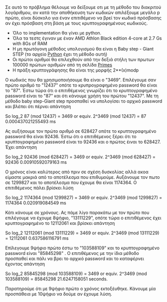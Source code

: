 Σε αυτό το πρόβλημα θέλουμε να δείξουμε οτι με τη μέθοδο του διακριτού λογάριθμου, αν κατά την αποθήκευση των κωδικών απιλέξουμε μεγάλο p πρώτο, είναι δύσκολο για έναν επιτιθέμενο να βρεί τον κωδικό πρόσβασης αν έχει πρόσβαση στη βάση με τους κρυπτογραφημένους κωδικούς. 
<ul>
<li>Όλο το implementation θα γίνει με python.</li>
<li>Όλα τα τεστς έγιναν με έναν AMD Athlon Black edition 4-core at 2.7 Gs with 8Gs of RAM</li>
<li>Η μη πρωτόγονη μέθοδος υπολογισμού θα είναι η Baby step - Giant STEP (το αρχείο <a href="https://github.com/tsartsaris/ceasar-simple-cipher/blob/master/group2/baby_step_giant_step.py" target="_blank">Python</a> έχει τη μέθοδο αυτή)</li>
<li>Οι πρώτοι αριθμοί θα επιλεχθούν από την δεξιά στήλη των πρωτων 100000 πρώτων αριθμών από τη σελίδα
<a href="http://primes.utm.edu/lists/small/100000.txt" target="_blank">Primes</a></li>
<li>Η πράξη κρυπτογράφησης θα είναι της μορφής 2**(x)modp</li>
</ul>
Ο κωδικός που θα χρησιμοποιήσουμε θα είναι ο "3469". Επιλέγουμε σαν πρώτο αριθμό το "12437" οπότε το κρυπρογραφημένο password θα είναι το "87". 
Έστω τώρα ότι ο επιτιθέμενος γνωρίζει ότι το κρυπτογραφημένο password είναι το "87" και ότι κάνουμε χρήση του πρώτου "12437". Με τη μέθοδο baby step-Giant step προσπαθεί να υπολογίσει το αρχικό password και βλέπει ότι πέρνει απάντηση 
<p>
So        log_2 87	(mod 12437) =	3469 
or equiv.     2^3469	(mod 12437) =	87 
0.000437021255493 ms</p>
Ας αυξήσουμε τον πρώτο αριθμό σε 628427 οπότε το κρυπτογραφημένο password θα είναι 92436. Έστω ότι ο επιτιθέμενος ξέρει ότι το κρυπτογραφημένο password είναι το 92436 και ο πρώτος έιναι το 628427. Έχει απάντηση 
<p>
So        log_2 92436	(mod 628427) =	3469 
or equiv.     2^3469	(mod 628427) =	92436 
0.00910592079163 ms</p>
Ο χρόνος είναι καλύτερος από πριν σε σχέση δυσκολίας αλλά ακοα είμαστε μακριά από το αποτέλεσμα που επιθυμούμε. 
Αυξάνουμε τον πωτο σε 1299827 και το αποτέλεσμα που έχουμε θα είναι 1174364. Ο επιτιθέμενος πάλει βρίσκει λύση 
<p>
So        log_2 1174364	(mod 1299827) =	3469 
or equiv.     2^3469	(mod 1299827) =	1174364 
0.020919084549 ms</p>
Κάτι κάνουμε σε χρόνους. Ας πάμε λίγο παρακάτω με τον πρώτο που επιλέγουμε να έχουμε 8ψήφιο, "13111229", οπότε τώρα ο επιτιθέμενος έχει κρυπτογραφημένο το 12112061 και βρίσκει απάντηση 
<p>
So        log_2 12112061	(mod 13111229) =	3469 
or equiv.     2^3469	(mod 13111229) =	12112061 
0.637586116791 ms </p>
Επίλεγουμε 9ψήφιο πρώτο έστω το "103588109" και το κρυπτογραφημένο password είναι "85845298" . Ο επιτιθέμενος με την ίδια μέθοδο προσπαθεί και πάλι να βρει το αρχικό password και το καταφέρνει έχοντας απάντηση 
<p>
So        log_2 85845298	(mod 103588109) =	3469 
or equiv.     2^3469	(mod 103588109) =	85845298 
21.6247158051 seconds.</p> 
Παρατηρούμε ότι με 9ψήφιο πρώτο ο χρόνος εκτοξέυθηκε. Κάνουμε μία προσπάθεια με 10ψήφιο να δούμε αν έχουμε λύση. 


